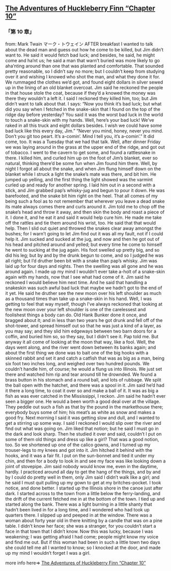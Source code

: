 ## [The Adventures of Huckleberry Finn “Chapter 10”](https://www.beanreading.com/ja/article/776?source=github )  
###  「第 10 章」 
  from:  Mark Twain マーク・トウェイン 
AFTER breakfast I wanted to talk about the dead man and guess out how he come to be killed, but Jim didn’t want to. He said it would fetch bad luck; and besides, he said, he might come and ha’nt us; he said a man that warn’t buried was more likely to go aha’nting around than one that was planted and comfortable. That sounded pretty reasonable, so I didn’t say no more; but I couldn’t keep from studying over it and wishing I knowed who shot the man, and what they done it for.
We rummaged the clothes we’d got, and found eight dollars in silver sewed up in the lining of an old blanket overcoat. Jim said he reckoned the people in that house stole the coat, because if they’d a knowed the money was there they wouldn’t a left it. I said I reckoned they killed him, too; but Jim didn’t want to talk about that. I says:
“Now you think it’s bad luck; but what did you say when I fetched in the snake-skin that I found on the top of the ridge day before yesterday? You said it was the worst bad luck in the world to touch a snake-skin with my hands. Well, here’s your bad luck! We’ve raked in all this truck and eight dollars besides. I wish we could have some bad luck like this every day, Jim.”
“Never you mind, honey, never you mind. Don’t you git too peart. It’s a-comin’. Mind I tell you, it’s a-comin’.”
It did come, too. It was a Tuesday that we had that talk. Well, after dinner Friday we was laying around in the grass at the upper end of the ridge, and got out of tobacco. I went to the cavern to get some, and found a rattlesnake in there. I killed him, and curled him up on the foot of Jim’s blanket, ever so natural, thinking there’d be some fun when Jim found him there. Well, by night I forgot all about the snake, and when Jim flung himself down on the blanket while I struck a light the snake’s mate was there, and bit him.
He jumped up yelling, and the first thing the light showed was the varmint curled up and ready for another spring. I laid him out in a second with a stick, and Jim grabbed pap’s whisky-jug and begun to pour it down.
He was barefooted, and the snake bit him right on the heel. That all comes of my being such a fool as to not remember that wherever you leave a dead snake its mate always comes there and curls around it. Jim told me to chop off the snake’s head and throw it away, and then skin the body and roast a piece of it. I done it, and he eat it and said it would help cure him. He made me take off the rattles and tie them around his wrist, too. He said that that would help. Then I slid out quiet and throwed the snakes clear away amongst the bushes; for I warn’t going to let Jim find out it was all my fault, not if I could help it.
Jim sucked and sucked at the jug, and now and then he got out of his head and pitched around and yelled; but every time he come to himself he went to sucking at the jug again. His foot swelled up pretty big, and so did his leg; but by and by the drunk begun to come, and so I judged he was all right; but I’d druther been bit with a snake than pap’s whisky.
Jim was laid up for four days and nights. Then the swelling was all gone and he was around again. I made up my mind I wouldn’t ever take a-holt of a snake-skin again with my hands, now that I see what had come of it. Jim said he reckoned I would believe him next time. And he said that handling a snakeskin was such awful bad luck that maybe we hadn’t got to the end of it yet. He said he druther see the new moon over his left shoulder as much as a thousand times than take up a snake-skin in his hand. Well, I was getting to feel that way myself, though I’ve always reckoned that looking at the new moon over your left shoulder is one of the carelessest and foolishest things a body can do. Old Hank Bunker done it once, and bragged about it; and in less than two years he got drunk and fell off of the shot-tower, and spread himself out so that he was just a kind of a layer, as you may say; and they slid him edgeways between two barn doors for a coffin, and buried him so, so they say, but I didn’t see it. Pap told me. But anyway it all come of looking at the moon that way, like a fool.
Well, the days went along, and the river went down between its banks again; and about the first thing we done was to bait one of the big hooks with a skinned rabbit and set it and catch a catfish that was as big as a man, being six foot two inches long, and weighed over two hundred pounds. We couldn’t handle him, of course; he would a flung us into Illinois. We just set there and watched him rip and tear around till he drownded. We found a brass button in his stomach and a round ball, and lots of rubbage. We split the ball open with the hatchet, and there was a spool in it. Jim said he’d had it there a long time, to coat it over so and make a ball of it. It was as big a fish as was ever catched in the Mississippi, I reckon. Jim said he hadn’t ever seen a bigger one. He would a been worth a good deal over at the village. They peddle out such a fish as that by the pound in the markethouse there; everybody buys some of him; his meat’s as white as snow and makes a good fry.
Next morning I said it was getting slow and dull, and I wanted to get a stirring up some way. I said I reckoned I would slip over the river and find out what was going on. Jim liked that notion; but he said I must go in the dark and look sharp. Then he studied it over and said, couldn’t I put on some of them old things and dress up like a girl? That was a good notion, too. So we shortened up one of the calico gowns, and I turned up my trouser-legs to my knees and got into it. Jim hitched it behind with the hooks, and it was a fair fit. I put on the sun-bonnet and tied it under my chin, and then for a body to look in and see my face was like looking down a joint of stovepipe. Jim said nobody would know me, even in the daytime, hardly. I practiced around all day to get the hang of the things, and by and by I could do pretty well in them, only Jim said I didn’t walk like a girl; and he said I must quit pulling up my gown to get at my britches-pocket. I took notice, and done better.
I started up the Illinois shore in the canoe just after dark.
I started across to the town from a little below the ferry-landing, and the drift of the current fetched me in at the bottom of the town. I tied up and started along the bank. There was a light burning in a little shanty that hadn’t been lived in for a long time, and I wondered who had took up quarters there. I slipped up and peeped in at the window. There was a woman about forty year old in there knitting by a candle that was on a pine table. I didn’t know her face; she was a stranger, for you couldn’t start a face in that town that I didn’t know. Now this was lucky, because I was weakening; I was getting afraid I had come; people might know my voice and find me out. But if this woman had been in such a little town two days she could tell me all I wanted to know; so I knocked at the door, and made up my mind I wouldn’t forget I was a girl.


more info here=>   [The Adventures of Huckleberry Finn “Chapter 10”](https://www.beanreading.com/ja/article/776?source=github ) 
